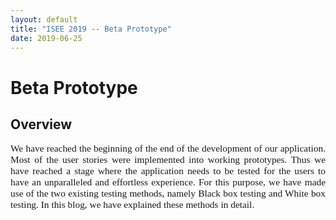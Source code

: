 ```yaml
---
layout: default
title: "ISEE 2019 -- Beta Prototype"
date: 2019-06-25
---
```


# Beta Prototype

## Overview 

<p style="font-family:Times;font-size:110%;text-align:justify"> We have reached the beginning of the end of the development of our application. Most of the user stories were implemented into working prototypes. Thus we have reached a stage where the application needs to be tested for the users to have an unparalleled and effortless experience. For this purpose, we have made use of the two existing testing methods, namely Black box testing and White box testing.  In this blog, we have explained these methods in detail.
</p>
